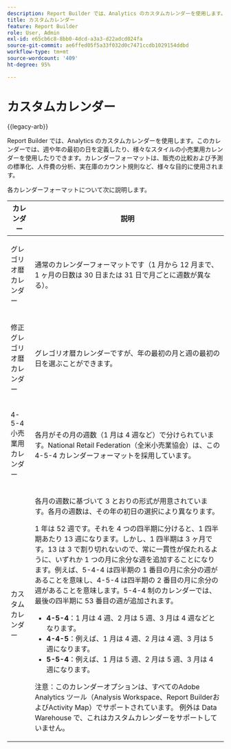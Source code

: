 ```yaml
---
description: Report Builder では、Analytics のカスタムカレンダーを使用します。このカレンダーでは、週や年の最初の日を定義したり、様々なスタイルの小売業用カレンダーを使用したりできます。カレンダーフォーマットは、販売の比較および予測の標準化、人件費の分析、実在庫のカウント規則など、様々な目的に使用されます。
title: カスタムカレンダー
feature: Report Builder
role: User, Admin
exl-id: e65cb6c8-8bb0-4dcd-a3a3-d22adcd024fa
source-git-commit: ae6ffed05f5a33f032d0c7471ccdb1029154ddbd
workflow-type: tm+mt
source-wordcount: '409'
ht-degree: 95%

---
```


# カスタムカレンダー

{{legacy-arb}}

Report Builder では、Analytics のカスタムカレンダーを使用します。このカレンダーでは、週や年の最初の日を定義したり、様々なスタイルの小売業用カレンダーを使用したりできます。カレンダーフォーマットは、販売の比較および予測の標準化、人件費の分析、実在庫のカウント規則など、様々な目的に使用されます。

各カレンダーフォーマットについて次に説明します。

<table id="table_E609632569EB499184E56618C2CEF742"> 
 <thead> 
  <tr> 
   <th colname="col1" class="entry"> カレンダー </th> 
   <th colname="col2" class="entry"> 説明 </th> 
  </tr> 
 </thead>
 <tbody> 
  <tr> 
   <td colname="col1"> <p>グレゴリオ暦カレンダー </p> </td> 
   <td colname="col2"> <p> 通常のカレンダーフォーマットです（1 月から 12 月まで、1 ヶ月の日数は 30 日または 31 日で月ごとに週数が異なる）。 </p> </td> 
  </tr> 
  <tr> 
   <td colname="col1"> <p>修正グレゴリオ暦カレンダー </p> </td> 
   <td colname="col2"> <p> グレゴリオ暦カレンダーですが、年の最初の月と週の最初の日を選ぶことができます。 </p> </td> 
  </tr> 
  <tr> 
   <td colname="col1"> <p>4-5-4 小売業用カレンダー </p> </td> 
   <td colname="col2"> <p> 各月がその月の週数（1 月は 4 週など）で分けられています。National Retail Federation（全米小売業協会）は、この 4-5-4 カレンダーフォーマットを採用しています。 </p> </td> 
  </tr> 
  <tr> 
   <td colname="col1"> <p>カスタムカレンダー </p> </td> 
   <td colname="col2"> <p> 各月の週数に基づいて 3 とおりの形式が用意されています。各月の週数は、その年の初日の選択により異なります。 </p> <p>1 年は 52 週です。それを 4 つの四半期に分けると、1 四半期あたり 13 週になります。しかし、1 四半期は 3 ヶ月です。13 は 3 で割り切れないので、常に一貫性が保たれるように、いずれか 1 つの月に余分な週を追加することになります。例えば、5-4-4 は四半期の 1 番目の月に余分の週があることを意味し、4-5-4 は四半期の 2 番目の月に余分の週があることを意味します。5-4-4 制のカレンダーでは、最後の四半期に 53 番目の週が追加されます。 </p> 
    <ul id="ul_1579FD106A47419486B03E248A5E6ED5"> 
     <li id="li_E9B9E8F03E324DBDA9139C2D0D599092"><b>4-5-4</b>：1 月は 4 週、2 月は 5 週、3 月は 4 週などとなります。 </li> 
     <li id="li_D0675DBDEC4641D2A8645B5CDFC565AB"><b>4-4-5</b>：例えば、1 月は 4 週、2 月は 4 週、3 月は 5 週になります。 </li> 
     <li id="li_6743BBB9AC9A4CFEAA0CBCE51052BC29"><b>5-5-4</b>：例えば、1 月は 5 週、2 月は 5 週、3 月は 4 週になります。 </li> 
    </ul> <p>注意：このカレンダーオプションは、すべてのAdobe Analytics ツール（Analysis Workspace、Report BuilderおよびActivity Map）でサポートされています。 例外は Data Warehouse で、これはカスタムカレンダーをサポートしていません。 </p> </td> 
  </tr> 
 </tbody> 
</table>
